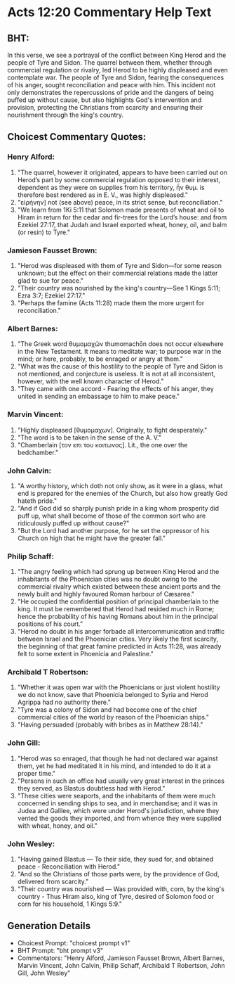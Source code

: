 # Acts 12:20 Commentary Help Text

## BHT:
In this verse, we see a portrayal of the conflict between King Herod and the people of Tyre and Sidon. The quarrel between them, whether through commercial regulation or rivalry, led Herod to be highly displeased and even contemplate war. The people of Tyre and Sidon, fearing the consequences of his anger, sought reconciliation and peace with him. This incident not only demonstrates the repercussions of pride and the dangers of being puffed up without cause, but also highlights God's intervention and provision, protecting the Christians from scarcity and ensuring their nourishment through the king's country.

## Choicest Commentary Quotes:
### Henry Alford:
1. "The quarrel, however it originated, appears to have been carried out on Herod’s part by some commercial regulation opposed to their interest, dependent as they were on supplies from his territory, ἦν θυμ. is therefore best rendered as in E. V., was highly displeased." 
2. "εἰρήνην] not (see above) peace, in its strict sense, but reconciliation." 
3. "We learn from 1Ki 5:11 that Solomon made presents of wheat and oil to Hiram in return for the cedar and fir-trees for the Lord’s house: and from Ezekiel 27:17, that Judah and Israel exported wheat, honey, oil, and balm (or resin) to Tyre."

### Jamieson Fausset Brown:
1. "Herod was displeased with them of Tyre and Sidon—for some reason unknown; but the effect on their commercial relations made the latter glad to sue for peace." 
2. "Their country was nourished by the king's country—See 1 Kings 5:11; Ezra 3:7; Ezekiel 27:17." 
3. "Perhaps the famine (Acts 11:28) made them the more urgent for reconciliation."

### Albert Barnes:
1. "The Greek word θυμομαχῶν thumomachōn does not occur elsewhere in the New Testament. It means to meditate war; to purpose war in the mind; or here, probably, to be enraged or angry at them."
2. "What was the cause of this hostility to the people of Tyre and Sidon is not mentioned, and conjecture is useless. It is not at all inconsistent, however, with the well known character of Herod."
3. "They came with one accord - Fearing the effects of his anger, they united in sending an embassage to him to make peace."

### Marvin Vincent:
1. "Highly displeased [θυμομαχων]. Originally, to fight desperately."
2. "The word is to be taken in the sense of the A. V."
3. "Chamberlain [τον επι του κοιτωνος]. Lit., the one over the bedchamber."

### John Calvin:
1. "A worthy history, which doth not only show, as it were in a glass, what end is prepared for the enemies of the Church, but also how greatly God hateth pride."
2. "And if God did so sharply punish pride in a king whom prosperity did puff up, what shall become of those of the common sort who are ridiculously puffed up without cause?"
3. "But the Lord had another purpose, for he set the oppressor of his Church on high that he might have the greater fall."

### Philip Schaff:
1. "The angry feeling which had sprung up between King Herod and the inhabitants of the Phoenician cities was no doubt owing to the commercial rivalry which existed between these ancient ports and the newly built and highly favoured Roman harbour of Cæsarea."
2. "He occupied the confidential position of principal chamberlain to the king. It must be remembered that Herod had resided much in Rome; hence the probability of his having Romans about him in the principal positions of his court."
3. "Herod no doubt in his anger forbade all intercommunication and traffic between Israel and the Phoenician cities. Very likely the first scarcity, the beginning of that great famine predicted in Acts 11:28, was already felt to some extent in Phoenicia and Palestine."

### Archibald T Robertson:
1. "Whether it was open war with the Phoenicians or just violent hostility we do not know, save that Phoenicia belonged to Syria and Herod Agrippa had no authority there."
2. "Tyre was a colony of Sidon and had become one of the chief commercial cities of the world by reason of the Phoenician ships."
3. "Having persuaded (probably with bribes as in Matthew 28:14)."

### John Gill:
1. "Herod was so enraged, that though he had not declared war against them, yet he had meditated it in his mind, and intended to do it at a proper time."
2. "Persons in such an office had usually very great interest in the princes they served, as Blastus doubtless had with Herod."
3. "These cities were seaports, and the inhabitants of them were much concerned in sending ships to sea, and in merchandise; and it was in Judea and Galilee, which were under Herod's jurisdiction, where they vented the goods they imported, and from whence they were supplied with wheat, honey, and oil."

### John Wesley:
1. "Having gained Blastus — To their side, they sued for, and obtained peace - Reconciliation with Herod." 
2. "And so the Christians of those parts were, by the providence of God, delivered from scarcity."
3. "Their country was nourished — Was provided with, corn, by the king's country - Thus Hiram also, king of Tyre, desired of Solomon food or corn for his household, 1 Kings 5:9."


## Generation Details
- Choicest Prompt: "choicest prompt v1"
- BHT Prompt: "bht prompt v3"
- Commentators: "Henry Alford, Jamieson Fausset Brown, Albert Barnes, Marvin Vincent, John Calvin, Philip Schaff, Archibald T Robertson, John Gill, John Wesley"
